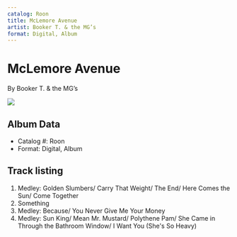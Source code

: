 ```yaml
---
catalog: Roon
title: McLemore Avenue
artist: Booker T. & the MG’s
format: Digital, Album
---
```


# McLemore Avenue

By Booker T. & the MG’s

![](../../assets/albumcovers/Booker_T_and_the_MG’s-McLemore_Avenue.png)

## Album Data

- Catalog #: Roon
- Format: Digital, Album


## Track listing


1. Medley: Golden Slumbers/ Carry That Weight/ The End/ Here Comes the Sun/ Come Together
2. Something
3. Medley: Because/ You Never Give Me Your Money
4. Medley: Sun King/ Mean Mr. Mustard/ Polythene Pam/ She Came in Through the Bathroom Window/ I Want You (She's So Heavy)

